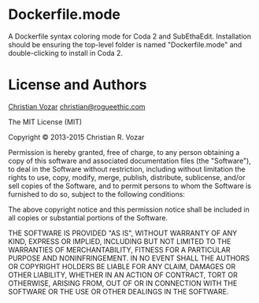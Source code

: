 # Dockerfile.mode

A Dockerfile syntax coloring mode for Coda 2 and SubEthaEdit. Installation should be ensuring the top-level folder is named "Dockerfile.mode" and double-clicking to install in Coda 2.

# License and Authors

[Christian Vozar](https://github.com/christianvozar) <christian@rogueethic.com>

The MIT License (MIT)

Copyright © 2013-2015 Christian R. Vozar

Permission is hereby granted, free of charge, to any person obtaining a copy of this software and associated documentation files (the "Software"), to deal in the Software without restriction, including without limitation the rights to use, copy, modify, merge, publish, distribute, sublicense, and/or sell copies of the Software, and to permit persons to whom the Software is furnished to do so, subject to the following conditions:

The above copyright notice and this permission notice shall be included in all copies or substantial portions of the Software.

THE SOFTWARE IS PROVIDED "AS IS", WITHOUT WARRANTY OF ANY KIND, EXPRESS OR IMPLIED, INCLUDING BUT NOT LIMITED TO THE WARRANTIES OF MERCHANTABILITY, FITNESS FOR A PARTICULAR PURPOSE AND NONINFRINGEMENT. IN NO EVENT SHALL THE AUTHORS OR COPYRIGHT HOLDERS BE LIABLE FOR ANY CLAIM, DAMAGES OR OTHER LIABILITY, WHETHER IN AN ACTION OF CONTRACT, TORT OR OTHERWISE, ARISING FROM, OUT OF OR IN CONNECTION WITH THE SOFTWARE OR THE USE OR OTHER DEALINGS IN THE SOFTWARE.
